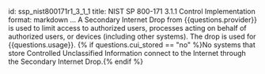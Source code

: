 id: ssp_nist800171r1_3_1_1
title: NIST SP 800-171 3.1.1 Control Implementation
format: markdown
...
A Secondary Internet Drop from {{questions.provider}} is used to limit access to authorized users, processes acting on behalf of authorized users, or devices (including other systems). The drop is used for {{questions.usage}}. {% if questions.cui_stored == "no" %}No systems that store Controlled Unclassified Information connect to the Internet through the Secondary Internet Drop.{% endif %}

